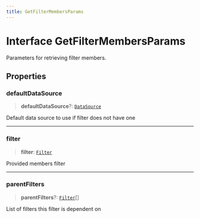 ```yaml
---
title: GetFilterMembersParams
---
```


# Interface GetFilterMembersParams

Parameters for retrieving filter members.

## Properties

### defaultDataSource

> **defaultDataSource**?: [`DataSource`](../../sdk-data/type-aliases/type-alias.DataSource.md)

Default data source to use if filter does not have one

***

### filter

> **filter**: [`Filter`](../../sdk-data/interfaces/interface.Filter.md)

Provided members filter

***

### parentFilters

> **parentFilters**?: [`Filter`](../../sdk-data/interfaces/interface.Filter.md)[]

List of filters this filter is dependent on
